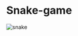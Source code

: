 # Snake-game
![snake](https://github.com/TanmayAgarwal123/Snake-game/assets/95555693/1e532b15-459e-4cbd-b3e8-b1a49bb26f17)
